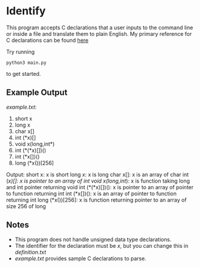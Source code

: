 # Identify 
This program accepts C declarations that a user inputs to the command line 
or inside a file and translate them to plain English.
My primary reference for C declarations can be found [here](https://parrt.cs.usfca.edu/doc/how-to-read-C-declarations.html) 
<p>Try running
    
    python3 main.py

to get started.</p>

## Example Output
*example.txt*:
  1. short x                                                                          
  2. long x                                                                           
  3. char x[]                                                                         
  4. int (\*x)[]                                                                       
  5. void x(long,int\*)                                                                
  6. int (\*(\*x)[])()                                                                  
  7. int (\*x[])()                                                                     
  8. long (\*x())[256]

Output:
    short x: x is short
    long x: x is long
    char x[]: x is an array of char
    int (*x)[]: x is pointer to an array of int
    void x(long,int*): x is function taking long and int pointer returning void
    int (*(*x)[])(): x is pointer to an array of pointer to function returning int
    int (*x[])(): x is an array of pointer to function returning int
    long (*x())[256]: x is function returning pointer to an array of size 256 of long  

## Notes 
 - This program does not handle unsigned data type declarations.
 - The identifier for the declaration must be *x*, but you can change this in *definition.txt*
 - *example.txt* provides sample C declarations to parse.
